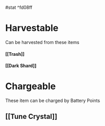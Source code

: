 #stat ^fd08ff

# Harvestable
Can be harvested from these items

#### [[Trash]]

#### [[Dark Shard]]
# Chargeable
These item can be charged by Battery Points

## [[Tune Crystal]]